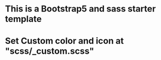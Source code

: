 # This is a Bootstrap5 and sass starter template
# Set Custom color and icon at "scss/_custom.scss"
